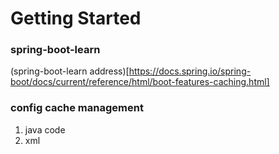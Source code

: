 # Getting Started

### spring-boot-learn

(spring-boot-learn address)[https://docs.spring.io/spring-boot/docs/current/reference/html/boot-features-caching.html]

### config cache management

1. java code
2. xml 
